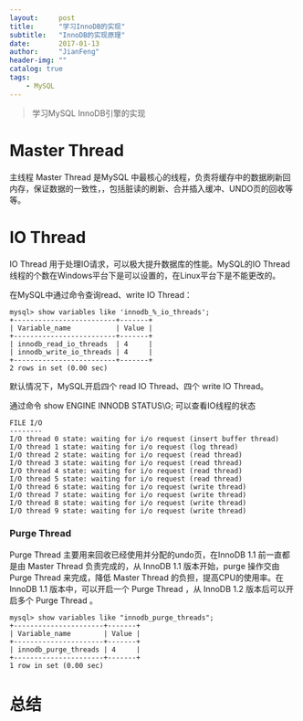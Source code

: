 ```yaml
---
layout:     post
title:      "学习InnoDB的实现"
subtitle:   "InnoDB的实现原理"
date:       2017-01-13
author:     "JianFeng"
header-img: ""
catalog: true
tags:
    - MySQL
---
```


> 学习MySQL InnoDB引擎的实现


# Master Thread
主线程 Master Thread  是MySQL 中最核心的线程，负责将缓存中的数据刷新回内存，保证数据的一致性，，包括脏读的刷新、合并插入缓冲、UNDO页的回收等等。


# IO Thread
IO Thread 用于处理IO请求，可以极大提升数据库的性能。MySQL的IO Thread 线程的个数在Windows平台下是可以设置的，在Linux平台下是不能更改的。

在MySQL中通过命令查询read、write IO Thread：

	
	mysql> show variables like 'innodb_%_io_threads';
	+-------------------------+-------+
	| Variable_name           | Value |
	+-------------------------+-------+
	| innodb_read_io_threads  | 4     |
	| innodb_write_io_threads | 4     |
	+-------------------------+-------+
	2 rows in set (0.00 sec)
	
默认情况下，MySQL开启四个 read IO Thread、四个 write IO Thread。


通过命令 show ENGINE INNODB STATUS\G; 可以查看IO线程的状态

	
	FILE I/O
	--------
	I/O thread 0 state: waiting for i/o request (insert buffer thread)
	I/O thread 1 state: waiting for i/o request (log thread)
	I/O thread 2 state: waiting for i/o request (read thread)
	I/O thread 3 state: waiting for i/o request (read thread)
	I/O thread 4 state: waiting for i/o request (read thread)
	I/O thread 5 state: waiting for i/o request (read thread)
	I/O thread 6 state: waiting for i/o request (write thread)
	I/O thread 7 state: waiting for i/o request (write thread)
	I/O thread 8 state: waiting for i/o request (write thread)
	I/O thread 9 state: waiting for i/o request (write thread)
	
### Purge Thread
Purge Thread 主要用来回收已经使用并分配的undo页，在InnoDB 1.1 前一直都是由 Master Thread 负责完成的，从 InnoDB 1.1 版本开始，purge 操作交由 Purge Thread 来完成，降低 Master Thread 的负担，提高CPU的使用率。在 InnoDB 1.1 版本中，可以开启一个 Purge Thread ，从 InnoDB 1.2 版本后可以开启多个 Purge Thread 。


	
	mysql> show variables like "innodb_purge_threads";
	+----------------------+-------+
	| Variable_name        | Value |
	+----------------------+-------+
	| innodb_purge_threads | 4     |
	+----------------------+-------+
	1 row in set (0.00 sec)
	
	
# 总结




























